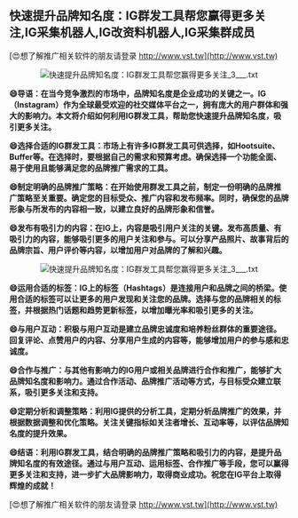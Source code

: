 ## **快速提升品牌知名度：IG群发工具帮您赢得更多关注,IG采集机器人,IG改资料机器人,IG采集群成员**

[😍想了解推广相关软件的朋友请登录 http://www.vst.tw](http://www.vst.tw)

 <center><img src="https://vst.tw/MP4/tuiguang/png/7.png" alt="快速提升品牌知名度：IG群发工具帮您赢得更多关注_3___.txt"></center>

**😄导语：在当今竞争激烈的市场中，品牌知名度是企业成功的关键之一。IG（Instagram）作为全球最受欢迎的社交媒体平台之一，拥有庞大的用户群体和强大的影响力。本文将介绍如何利用IG群发工具，帮助您快速提升品牌知名度，吸引更多关注。**

**😄选择合适的IG群发工具：市场上有许多IG群发工具可供选择，如Hootsuite、Buffer等。在选择时，要根据自己的需求和预算考虑。确保选择一个功能全面、易于使用且能够满足您的品牌推广需求的工具。**

**😄制定明确的品牌推广策略：在开始使用群发工具之前，制定一份明确的品牌推广策略至关重要。确定您的目标受众、推广内容和发布频率。同时，确保您的品牌形象与所发布的内容相一致，以建立良好的品牌形象和信誉。**

**😄发布有吸引力的内容：在IG上，内容是吸引用户关注的关键。发布高质量、有吸引力的内容，能够吸引更多的用户关注和参与。可以分享产品照片、故事背后的品牌宗旨、用户评价等内容，以增加用户对品牌的了解和兴趣。**

 <center><img src="https://vst.tw/MP4/tuiguang/png/5.png" alt="快速提升品牌知名度：IG群发工具帮您赢得更多关注_3___.txt"></center>

**😄运用合适的标签：IG上的标签（Hashtags）是连接用户和品牌之间的桥梁。使用合适的标签可以让更多的用户发现和关注您的品牌。选择与您的品牌相关的标签，并根据热门话题和趋势更新标签，以增加曝光率和吸引更多的关注。**

**😄与用户互动：积极与用户互动是建立品牌忠诚度和培养粉丝群体的重要途径。回复评论、点赞用户的内容、分享用户生成的内容等，能够增加用户的参与感和忠诚度。**

**😄合作与推广：与其他有影响力的IG用户或相关品牌进行合作和推广，能够扩大品牌知名度和影响力。通过合作活动、品牌推广活动等方式，与目标受众建立联系，吸引更多关注和支持。**

**😄定期分析和调整策略：利用IG提供的分析工具，定期分析品牌推广的效果，并根据数据调整和优化策略。关注关键指标如关注者增长、互动率等，以评估品牌知名度的提升效果。**

**😄结语：利用IG群发工具，结合明确的品牌推广策略和吸引力的内容，是提升品牌知名度的有效途径。通过与用户互动、运用标签、合作推广等手段，您可以赢得更多关注和支持，进一步扩大品牌影响力，取得商业成功。祝您在IG平台上取得辉煌的成就！**

[😍想了解推广相关软件的朋友请登录 http://www.vst.tw](http://www.vst.tw)



